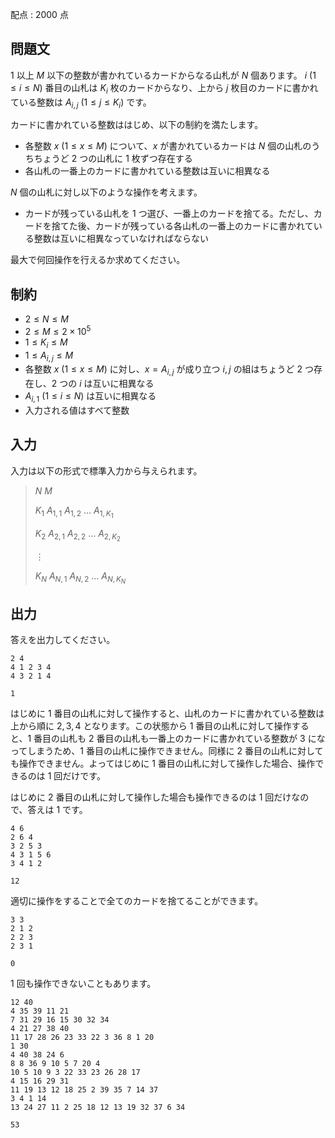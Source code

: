配点 : $2000$ 点

## 問題文

$1$ 以上 $M$ 以下の整数が書かれているカードからなる山札が $N$ 個あります。 $i\ (1\leq i \leq N)$ 番目の山札は $K_i$ 枚のカードからなり、上から $j$ 枚目のカードに書かれている整数は $A_{i,j}\ (1\leq j \leq K_i)$ です。

カードに書かれている整数ははじめ、以下の制約を満たします。

- 各整数 $x\ (1\leq x \leq M)$ について、$x$ が書かれているカードは $N$ 個の山札のうちちょうど $2$ つの山札に $1$ 枚ずつ存在する
- 各山札の一番上のカードに書かれている整数は互いに相異なる

$N$ 個の山札に対し以下のような操作を考えます。

- カードが残っている山札を $1$ つ選び、一番上のカードを捨てる。ただし、カードを捨てた後、カードが残っている各山札の一番上のカードに書かれている整数は互いに相異なっていなければならない

最大で何回操作を行えるか求めてください。

## 制約

- $2 \leq N \leq M$
- $2 \leq M \leq 2 \times 10^5$
- $1 \leq K_i \leq M$
- $1 \leq A_{i,j} \leq M$
- 各整数 $x\ (1\leq x \leq M)$ に対し、$x=A_{i,j}$ が成り立つ $i,j$ の組はちょうど $2$ つ存在し、$2$ つの $i$ は互いに相異なる
- $A_{i,1}\ (1\leq i \leq N)$ は互いに相異なる
- 入力される値はすべて整数

## 入力

入力は以下の形式で標準入力から与えられます。

> $N$ $M$
> 
> $K_1$ $A_{1,1}$ $A_{1,2}$ $\dots$ $A_{1,K_1}$
> 
> $K_2$ $A_{2,1}$ $A_{2,2}$ $\dots$ $A_{2,K_2}$
> 
> $\vdots$
> 
> $K_N$ $A_{N,1}$ $A_{N,2}$ $\dots$ $A_{N,K_N}$

## 出力

答えを出力してください。

```input1
2 4
4 1 2 3 4
4 3 2 1 4
```

```output1
1
```

はじめに $1$ 番目の山札に対して操作すると、山札のカードに書かれている整数は上から順に $2,3,4$ となります。この状態から $1$ 番目の山札に対して操作すると、$1$ 番目の山札も $2$ 番目の山札も一番上のカードに書かれている整数が $3$ になってしまうため、$1$ 番目の山札に操作できません。同様に $2$ 番目の山札に対しても操作できません。よってはじめに $1$ 番目の山札に対して操作した場合、操作できるのは $1$ 回だけです。

はじめに $2$ 番目の山札に対して操作した場合も操作できるのは $1$ 回だけなので、答えは $1$ です。

```input2
4 6
2 6 4
3 2 5 3
4 3 1 5 6
3 4 1 2
```

```output2
12
```

適切に操作をすることで全てのカードを捨てることができます。

```input3
3 3
2 1 2
2 2 3
2 3 1
```

```output3
0
```

$1$ 回も操作できないこともあります。

```input4
12 40
4 35 39 11 21
7 31 29 16 15 30 32 34
4 21 27 38 40
11 17 28 26 23 33 22 3 36 8 1 20
1 30
4 40 38 24 6
8 8 36 9 10 5 7 20 4
10 5 10 9 3 22 33 23 26 28 17
4 15 16 29 31
11 19 13 12 18 25 2 39 35 7 14 37
3 4 1 14
13 24 27 11 2 25 18 12 13 19 32 37 6 34
```

```output4
53
```